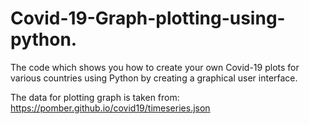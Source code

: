# Covid-19-Graph-plotting-using-python.

The code which shows you how to create your own Covid-19 plots for various countries using Python by creating a graphical user interface.

The data for plotting graph is taken from:  https://pomber.github.io/covid19/timeseries.json

